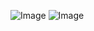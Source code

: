 ![Image](https://data.enyxia.fr/images/characters/enyxiazero/krumas.jpg)
![Image](https://data.enyxia.fr/images/characters/enyxiazero/krumas2.jpg)
